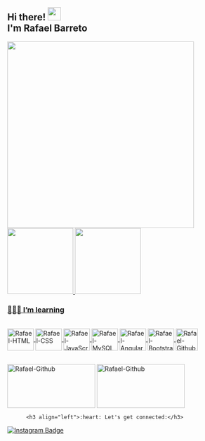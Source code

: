 
          

<h2 align=left>
Hi there! <img src="https://user-images.githubusercontent.com/42378118/110234147-e3259600-7f4e-11eb-95be-0c4047144dea.gif" width="30"><br>
I'm Rafael Barreto  
</h2>

<img align=center height="425em" src="https://i.imgur.com/ZkT5sJk.gif"/>

<div>
  <a href="https://github.com/rafaelbarretodev">
  <img height="150em" src="https://github-readme-stats.vercel.app/api?username=rafaelbarretodev&show_icons=true&theme=rose_pine&include_all_commits=true&count_private=true"/>
  <img height="150em" src="https://github-readme-stats.vercel.app/api/top-langs/?username=rafaelbarretodev&layout=compact&langs_count=7&theme=rose_pine"/>
</div>

<h3 align=left>
👨🏾‍💻 I’m learning
</h3>
    
<div style="display: inline_block"><br>
  <img align="center" alt="Rafael-HTML" height="50" width="60" src="https://cdn.jsdelivr.net/gh/devicons/devicon/icons/html5/html5-original.svg">
  <img align="center" alt="Rafael-CSS" height="50" width="60" src="https://cdn.jsdelivr.net/gh/devicons/devicon/icons/css3/css3-original.svg">
  <img align="center" alt="Rafael-JavaScript" height="50" width="60" src="https://cdn.worldvectorlogo.com/logos/javascript-1.svg">
  <img align="center" alt="Rafael-MySQL" height="50" width="60" src="https://www.logo.wine/a/logo/MySQL/MySQL-Logo.wine.svg">
  <img align="center" alt="Rafael-Angular" height="50" width="60" src="https://cdn.jsdelivr.net/gh/devicons/devicon/icons/angularjs/angularjs-original.svg">
  <img align="center" alt="Rafael-Bootstrap" height="50" width="60" src="https://cdn.jsdelivr.net/gh/devicons/devicon/icons/bootstrap/bootstrap-plain-wordmark.svg">
  <img align="center" alt="Rafael-Github" height="50" width="50" src="https://cdn-icons-png.flaticon.com/512/733/733553.png">
</div>

<div> <br>
 
  <a href="https://www.linkedin.com/in/rafaelbarretodev/" target="_blank"><img align="center" alt="Rafael-Github" height="100" width="200" src="https://www.logo.wine/a/logo/LinkedIn/LinkedIn-Logo.wine.svg" target="_blank"></a>
  <a href = "rafaelbarreto1989@outlook.com"><img align="center" alt="Rafael-Github" height="100" width="200" src="https://www.logo.wine/a/logo/Google/Google-Logo.wine.svg" target="_blank"></a>
          
          <h3 align="left">:heart: Let's get connected:</h3>

[![Instagram Badge](https://img.shields.io/badge/-@rafxbarreto-D7008A?style=flat-square&labelColor=D7008A&logo=Instagram&logoColor=white&link=https://www.instagram.com/itz.me____p.r.i.n.c.e_____/)](https://www.instagram.com/rafxbarreto
)
